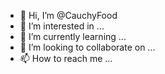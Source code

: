 - 👋 Hi, I’m @CauchyFood
- 👀 I’m interested in ...
- 🌱 I’m currently learning ...
- 💞️ I’m looking to collaborate on ...
- 📫 How to reach me ...

<!---
CauchyFood/CauchyFood is a ✨ special ✨ repository because its `README.md` (this file) appears on your GitHub profile.
You can click the Preview link to take a look at your changes.
--->
